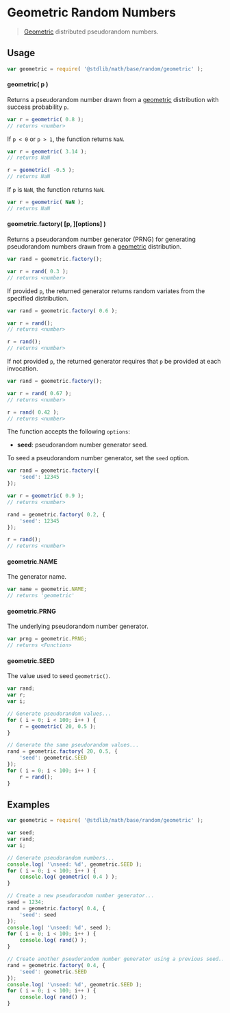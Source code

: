 # Geometric Random Numbers

> [Geometric][geometric] distributed pseudorandom numbers.


<!-- <usage> -->

## Usage

``` javascript
var geometric = require( '@stdlib/math/base/random/geometric' );
```

#### geometric( p )

Returns a pseudorandom number drawn from a [geometric][geometric] distribution with success probability `p`.

``` javascript
var r = geometric( 0.8 );
// returns <number>
```

If `p < 0` or `p > 1`, the function returns `NaN`.

``` javascript
var r = geometric( 3.14 );
// returns NaN

r = geometric( -0.5 );
// returns NaN
```

If `p` is `NaN`, the function returns `NaN`.

``` javascript
var r = geometric( NaN );
// returns NaN
```

#### geometric.factory( \[p, \]\[options\] )

Returns a pseudorandom number generator (PRNG) for generating pseudorandom numbers drawn from a [geometric][geometric] distribution.

``` javascript
var rand = geometric.factory();

var r = rand( 0.3 );
// returns <number>
```

If provided `p`, the returned generator returns random variates from the specified distribution.

``` javascript
var rand = geometric.factory( 0.6 );

var r = rand();
// returns <number>

r = rand();
// returns <number>
```

If not provided `p`, the returned generator requires that `p` be provided at each invocation.

``` javascript
var rand = geometric.factory();

var r = rand( 0.67 );
// returns <number>

r = rand( 0.42 );
// returns <number>
```

The function accepts the following `options`:

* __seed__: pseudorandom number generator seed.

To seed a pseudorandom number generator, set the `seed` option.

``` javascript
var rand = geometric.factory({
    'seed': 12345
});

var r = geometric( 0.9 );
// returns <number>

rand = geometric.factory( 0.2, {
    'seed': 12345
});

r = rand();
// returns <number>
```

#### geometric.NAME

The generator name.

``` javascript
var name = geometric.NAME;
// returns 'geometric'
```

#### geometric.PRNG

The underlying pseudorandom number generator.

``` javascript
var prng = geometric.PRNG;
// returns <Function>
```

#### geometric.SEED

The value used to seed `geometric()`.

``` javascript
var rand;
var r;
var i;

// Generate pseudorandom values...
for ( i = 0; i < 100; i++ ) {
    r = geometric( 20, 0.5 );
}

// Generate the same pseudorandom values...
rand = geometric.factory( 20, 0.5, {
    'seed': geometric.SEED
});
for ( i = 0; i < 100; i++ ) {
    r = rand();
}
```

<!-- </usage> -->


<!-- <examples> -->

## Examples

``` javascript
var geometric = require( '@stdlib/math/base/random/geometric' );

var seed;
var rand;
var i;

// Generate pseudorandom numbers...
console.log( '\nseed: %d', geometric.SEED );
for ( i = 0; i < 100; i++ ) {
    console.log( geometric( 0.4 ) );
}

// Create a new pseudorandom number generator...
seed = 1234;
rand = geometric.factory( 0.4, {
    'seed': seed
});
console.log( '\nseed: %d', seed );
for ( i = 0; i < 100; i++ ) {
    console.log( rand() );
}

// Create another pseudorandom number generator using a previous seed...
rand = geometric.factory( 0.4, {
    'seed': geometric.SEED
});
console.log( '\nseed: %d', geometric.SEED );
for ( i = 0; i < 100; i++ ) {
    console.log( rand() );
}
```

<!-- </examples> -->


<!-- <links> -->

[geometric]: https://en.wikipedia.org/wiki/Geometric_distribution

<!-- </links> -->
